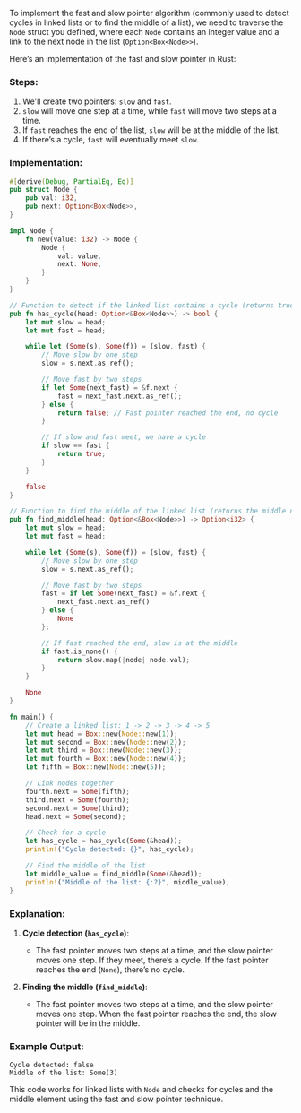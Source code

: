 To implement the fast and slow pointer algorithm (commonly used to detect cycles in linked lists or to find the middle of a list), we need to traverse the `Node` struct you defined, where each `Node` contains an integer value and a link to the next node in the list (`Option<Box<Node>>`).

Here’s an implementation of the fast and slow pointer in Rust:

### Steps:

1. We'll create two pointers: `slow` and `fast`.
2. `slow` will move one step at a time, while `fast` will move two steps at a time.
3. If `fast` reaches the end of the list, `slow` will be at the middle of the list.
4. If there’s a cycle, `fast` will eventually meet `slow`.

### Implementation:

```rust
#[derive(Debug, PartialEq, Eq)]
pub struct Node {
    pub val: i32,
    pub next: Option<Box<Node>>,
}

impl Node {
    fn new(value: i32) -> Node {
        Node {
            val: value,
            next: None,
        }
    }
}

// Function to detect if the linked list contains a cycle (returns true if there is a cycle)
pub fn has_cycle(head: Option<&Box<Node>>) -> bool {
    let mut slow = head;
    let mut fast = head;

    while let (Some(s), Some(f)) = (slow, fast) {
        // Move slow by one step
        slow = s.next.as_ref();

        // Move fast by two steps
        if let Some(next_fast) = &f.next {
            fast = next_fast.next.as_ref();
        } else {
            return false; // Fast pointer reached the end, no cycle
        }

        // If slow and fast meet, we have a cycle
        if slow == fast {
            return true;
        }
    }

    false
}

// Function to find the middle of the linked list (returns the middle node's value)
pub fn find_middle(head: Option<&Box<Node>>) -> Option<i32> {
    let mut slow = head;
    let mut fast = head;

    while let (Some(s), Some(f)) = (slow, fast) {
        // Move slow by one step
        slow = s.next.as_ref();

        // Move fast by two steps
        fast = if let Some(next_fast) = &f.next {
            next_fast.next.as_ref()
        } else {
            None
        };

        // If fast reached the end, slow is at the middle
        if fast.is_none() {
            return slow.map(|node| node.val);
        }
    }

    None
}

fn main() {
    // Create a linked list: 1 -> 2 -> 3 -> 4 -> 5
    let mut head = Box::new(Node::new(1));
    let mut second = Box::new(Node::new(2));
    let mut third = Box::new(Node::new(3));
    let mut fourth = Box::new(Node::new(4));
    let fifth = Box::new(Node::new(5));

    // Link nodes together
    fourth.next = Some(fifth);
    third.next = Some(fourth);
    second.next = Some(third);
    head.next = Some(second);

    // Check for a cycle
    let has_cycle = has_cycle(Some(&head));
    println!("Cycle detected: {}", has_cycle);

    // Find the middle of the list
    let middle_value = find_middle(Some(&head));
    println!("Middle of the list: {:?}", middle_value);
}
```

### Explanation:

1. **Cycle detection (`has_cycle`)**: 
   
   - The fast pointer moves two steps at a time, and the slow pointer moves one step. If they meet, there’s a cycle. If the fast pointer reaches the end (`None`), there’s no cycle.

2. **Finding the middle (`find_middle`)**: 
   
   - The fast pointer moves two steps at a time, and the slow pointer moves one step. When the fast pointer reaches the end, the slow pointer will be in the middle.

### Example Output:

```plaintext
Cycle detected: false
Middle of the list: Some(3)
```

This code works for linked lists with `Node` and checks for cycles and the middle element using the fast and slow pointer technique.
